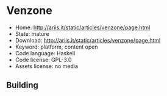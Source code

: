 # Venzone

- Home: http://ariis.it/static/articles/venzone/page.html
- State: mature
- Download: http://ariis.it/static/articles/venzone/page.html
- Keyword: platform, content open
- Code language: Haskell
- Code license: GPL-3.0
- Assets license: no media

## Building
